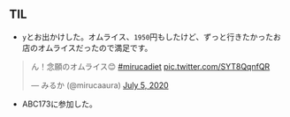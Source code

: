 ## TIL

* `y`とお出かけした。オムライス、`1950`円もしたけど、ずっと行きたかったお店のオムライスだったので満足です。

<blockquote class="twitter-tweet"><p lang="ja" dir="ltr">ん！念願のオムライス😊 <a href="https://twitter.com/hashtag/mirucadiet?src=hash&amp;ref_src=twsrc%5Etfw">#mirucadiet</a> <a href="https://t.co/SYT8QqnfQR">pic.twitter.com/SYT8QqnfQR</a></p>&mdash; みるか (@mirucaaura) <a href="https://twitter.com/mirucaaura/status/1279625212389027840?ref_src=twsrc%5Etfw">July 5, 2020</a></blockquote> <script async src="https://platform.twitter.com/widgets.js" charset="utf-8"></script>

* ABC173に参加した。